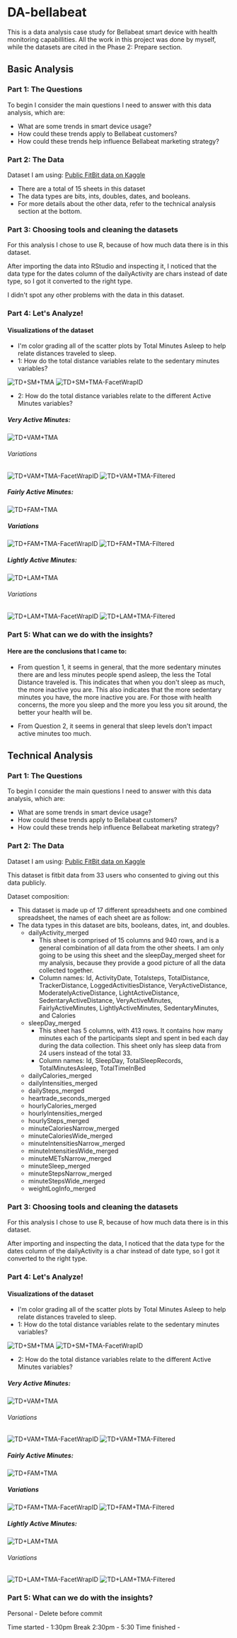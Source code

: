 # DA-bellabeat
This is a data analysis case study for Bellabeat smart device with health monitoring capabillities. All the work in this project was done by myself, while the datasets are cited in the Phase 2: Prepare section.

## Basic Analysis 


### Part 1: The Questions

To begin I consider the main questions I need to answer with this data analysis, which are:
  
  * What are some trends in smart device usage?
  * How could these trends apply to Bellabeat customers?
  * How could these trends help influence Bellabeat marketing strategy?

### Part 2: The Data

Dataset I am using: [Public FitBit data on Kaggle](https://www.kaggle.com/datasets/arashnic/fitbit)
 * There are a total of 15 sheets in this dataset
 * The data types are bits, ints, doubles, dates, and booleans.
 * For more details about the other data, refer to the technical analysis section at the bottom.

### Part 3: Choosing tools and cleaning the datasets

For this analysis I chose to use R, because of how much data there is in this dataset.

After importing the data into RStudio and inspecting it, I noticed that the data type for the dates column of the dailyActivity are chars instead of date type, so I got it converted to the right type.

I didn't spot any other problems with the data in this dataset.

### Part 4: Let's Analyze!

#### Visualizations of the dataset
  * I'm color grading all of the scatter plots by Total Minutes Asleep to help relate distances traveled to sleep.
  * 1: How do the total distance variables relate to the sedentary minutes variables?
    
![TD+SM+TMA](https://github.com/Oreo2274/DA-bellabeat/assets/46305910/42d70936-109f-4609-9e20-042b4963c8cf)
![TD+SM+TMA-FacetWrapID](https://github.com/Oreo2274/DA-bellabeat/assets/46305910/253072f1-d778-4deb-9e41-85f11d38da8f)

  * 2: How do the total distance variables relate to the different Active Minutes variables?
    
##### Very Active Minutes:
![TD+VAM+TMA](https://github.com/Oreo2274/DA-bellabeat/assets/46305910/c40282ea-405e-4de7-84b2-7cb20e1768df)
###### Variations
![TD+VAM+TMA-FacetWrapID](https://github.com/Oreo2274/DA-bellabeat/assets/46305910/be1e63dd-280f-44a5-bad9-1260d9fb7966)
![TD+VAM+TMA-Filtered](https://github.com/Oreo2274/DA-bellabeat/assets/46305910/9b7231ce-4ec8-4651-9953-c63da6267be1)

##### Fairly Active Minutes:
![TD+FAM+TMA](https://github.com/Oreo2274/DA-bellabeat/assets/46305910/a43d7c21-dbe5-4f2b-b90d-416d3de10ca9)
##### Variations
![TD+FAM+TMA-FacetWrapID](https://github.com/Oreo2274/DA-bellabeat/assets/46305910/13c21003-87b0-482a-a1f8-0782d7035689)
![TD+FAM+TMA-Filtered](https://github.com/Oreo2274/DA-bellabeat/assets/46305910/b2608294-fab6-494c-8f45-65bb7fdf9bf6)
##### Lightly Active Minutes:
![TD+LAM+TMA](https://github.com/Oreo2274/DA-bellabeat/assets/46305910/0b519b4f-032b-45a0-80f1-ce6885c76622)
###### Variations
![TD+LAM+TMA-FacetWrapID](https://github.com/Oreo2274/DA-bellabeat/assets/46305910/c8bc2a54-06c8-4e34-99e3-7d8d23344a16)
![TD+LAM+TMA-Filtered](https://github.com/Oreo2274/DA-bellabeat/assets/46305910/22a9cbae-de7f-4163-a546-d6a7c9cc9ab7)


### Part 5: What can we do with the insights?

#### Here are the conclusions that I came to:

  * From question 1, it seems in general, that the more sedentary minutes there are and less minutes people spend asleep, the less the Total Distance traveled is. This indicates that when you don't sleep as much, the more inactive you are. This also indicates that the more sedentary minutes you have, the more inactive you are. For those with health concerns, the more you sleep and the more you less you sit around, the better your health will be.

  * From Question 2, it seems in general that sleep levels don't impact active minutes too much.

## Technical Analysis

### Part 1: The Questions

To begin I consider the main questions I need to answer with this data analysis, which are:
  
  * What are some trends in smart device usage?
  * How could these trends apply to Bellabeat customers?
  * How could these trends help influence Bellabeat marketing strategy?


### Part 2: The Data

Dataset I am using: [Public FitBit data on Kaggle](https://www.kaggle.com/datasets/arashnic/fitbit)

This dataset is fitbit data from 33 users who consented to giving out this data publicly.

Dataset composition:
  * This dataset is made up of 17 different spreadsheets and one combined spreadsheet, the names of each sheet are as follow:
  * The data types in this dataset are bits, booleans, dates, int, and doubles.
     * dailyActivity_merged
       * This sheet is comprised of 15 columns and 940 rows, and is a general combination of all data from the other sheets. I am only going to be using this sheet and the sleepDay_merged sheet for my analysis, because they provide a good picture of all the data collected together.
       * Column names: Id, ActivityDate, Totalsteps, TotalDistance, TrackerDistance, LoggedActivitiesDistance, VeryActiveDistance, ModeratelyActiveDistance, LightActiveDistance, SedentaryActiveDistance, VeryActiveMinutes, FairlyActiveMinutes, LightlyActiveMinutes, SedentaryMinutes, and Calories
     * sleepDay_merged
       * This sheet has 5 columns, with 413 rows. It contains how many minutes each of the participants slept and spent in bed each day during the data collection. This sheet only has sleep data from 24 users instead of the total 33.
       * Column names: Id, SleepDay, TotalSleepRecords, TotalMinutesAsleep, TotalTimeInBed
     * dailyCalories_merged 
     * dailyIntensities_merged
     * dailySteps_merged
     * heartrade_seconds_merged
     * hourlyCalories_merged
     * hourlyIntensities_merged
     * hourlySteps_merged
     * minuteCaloriesNarrow_merged
     * minuteCaloriesWide_merged
     * minuteIntensitiesNarrow_merged
     * minuteIntensitiesWide_merged
     * minuteMETsNarrow_merged
     * minuteSleep_merged
     * minuteStepsNarrow_merged
     * minuteStepsWide_merged
     * weightLogInfo_merged

### Part 3: Choosing tools and cleaning the datasets
For this analysis I chose to use R, because of how much data there is in this dataset.

After importing and inspecting the data, I noticed that the data type for the dates column of the dailyActivity is a char instead of date type, so I got it converted to the right type.

### Part 4: Let's Analyze!

#### Visualizations of the dataset
  * I'm color grading all of the scatter plots by Total Minutes Asleep to help relate distances traveled to sleep.
  * 1: How do the total distance variables relate to the sedentary minutes variables?
    
![TD+SM+TMA](https://github.com/Oreo2274/DA-bellabeat/assets/46305910/42d70936-109f-4609-9e20-042b4963c8cf)
![TD+SM+TMA-FacetWrapID](https://github.com/Oreo2274/DA-bellabeat/assets/46305910/253072f1-d778-4deb-9e41-85f11d38da8f)

  * 2: How do the total distance variables relate to the different Active Minutes variables?
    
##### Very Active Minutes:
![TD+VAM+TMA](https://github.com/Oreo2274/DA-bellabeat/assets/46305910/c40282ea-405e-4de7-84b2-7cb20e1768df)
###### Variations
![TD+VAM+TMA-FacetWrapID](https://github.com/Oreo2274/DA-bellabeat/assets/46305910/be1e63dd-280f-44a5-bad9-1260d9fb7966)
![TD+VAM+TMA-Filtered](https://github.com/Oreo2274/DA-bellabeat/assets/46305910/9b7231ce-4ec8-4651-9953-c63da6267be1)

##### Fairly Active Minutes:
![TD+FAM+TMA](https://github.com/Oreo2274/DA-bellabeat/assets/46305910/a43d7c21-dbe5-4f2b-b90d-416d3de10ca9)
##### Variations
![TD+FAM+TMA-FacetWrapID](https://github.com/Oreo2274/DA-bellabeat/assets/46305910/13c21003-87b0-482a-a1f8-0782d7035689)
![TD+FAM+TMA-Filtered](https://github.com/Oreo2274/DA-bellabeat/assets/46305910/b2608294-fab6-494c-8f45-65bb7fdf9bf6)
##### Lightly Active Minutes:
![TD+LAM+TMA](https://github.com/Oreo2274/DA-bellabeat/assets/46305910/0b519b4f-032b-45a0-80f1-ce6885c76622)
###### Variations
![TD+LAM+TMA-FacetWrapID](https://github.com/Oreo2274/DA-bellabeat/assets/46305910/c8bc2a54-06c8-4e34-99e3-7d8d23344a16)
![TD+LAM+TMA-Filtered](https://github.com/Oreo2274/DA-bellabeat/assets/46305910/22a9cbae-de7f-4163-a546-d6a7c9cc9ab7)


### Part 5: What can we do with the insights?

Personal - Delete before commit

Time started - 1:30pm 
Break 2:30pm - 5:30
Time finished - 

